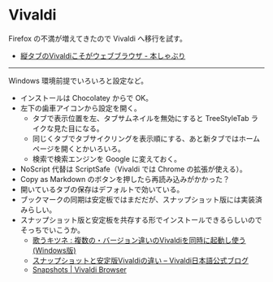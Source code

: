 # Vivaldi
Firefox の不満が増えてきたので Vivaldi へ移行を試す。
- [縦タブのVivaldiこそがウェブブラウザ - 本しゃぶり](http://honeshabri.hatenablog.com/entry/vertical_tab)

---

Windows 環境前提でいろいろと設定など。
- インストールは Chocolatey からで OK。
- 左下の歯車アイコンから設定を開く。
    - タブで表示位置を左、タブサムネイルを無効にすると TreeStyleTab ライクな見た目になる。
    - 同じくタブでタブサイクリングを表示順にする、あと新タブではホームページを開くとかいろいろ。
    - 検索で検索エンジンを Google に変えておく。
- NoScript 代替は ScriptSafe（Vivaldi では Chrome の拡張が使える）。
- Copy as Markdown のボタンを押したら再読み込みがかかった？
- 開いているタブの保存はデフォルトで効いている。
- ブックマークの同期は安定板ではまだだが、スナップショット版には実装済みらしい。
- スナップショット版と安定板を共存する形でインストールできるらしいのでそっちでいこうか。
    - [歌うキツネ : 複数の・バージョン違いのVivaldiを同時に起動し使う(Windows版)](http://utaukitune.ldblog.jp/archives/65908523.html)
    - [スナップショットと安定版Vivaldiの違い – Vivaldi日本語公式ブログ](https://jp.vivaldi.net/2017/11/28/snapshot_and_stable/)
    - [Snapshots | Vivaldi Browser](https://vivaldi.com/blog/snapshots/)